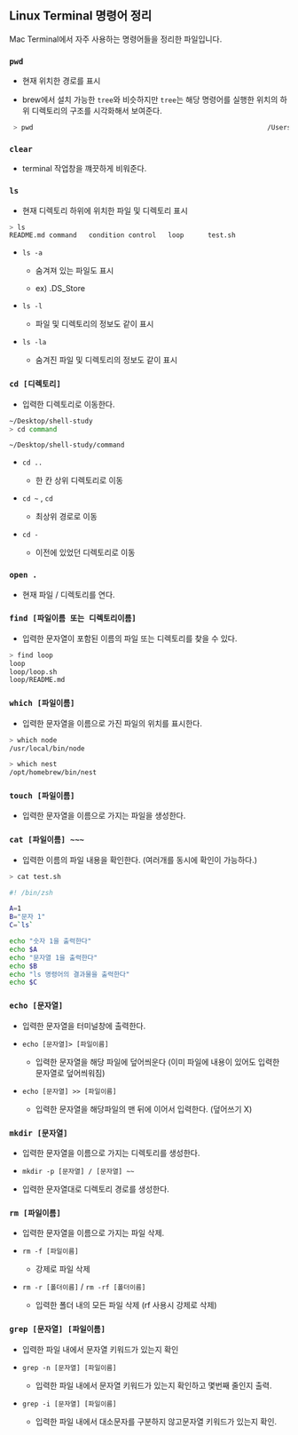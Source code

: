 ## Linux Terminal 명령어 정리

Mac Terminal에서 자주 사용하는 명령어들을 정리한 파일입니다.

### `pwd`

- 현재 위치한 경로를 표시

- brew에서 설치 가능한 `tree`와 비슷하지만 `tree`는 해당 명령어를 실행한 위치의 하위 디렉토리의 구조를 시각화해서 보여준다.

```bash
 > pwd                                                           /Users/chungyeonkim/Desktop/shell-study/command
```

### `clear`

- terminal 작업창을 꺠끗하게 비워준다.

### `ls`

- 현재 디렉토리 하위에 위치한 파일 및 디렉토리 표시

```bash
> ls
README.md command   condition control   loop      test.sh
```

- `ls -a`

  - 숨겨져 있는 파일도 표시

  - ex) .DS_Store

- `ls -l`

  - 파일 및 디렉토리의 정보도 같이 표시

- `ls -la`
  - 숨겨진 파일 및 디렉토리의 정보도 같이 표시

### `cd [디렉토리]`

- 입력한 디렉토리로 이동한다.

```bash
~/Desktop/shell-study
> cd command

~/Desktop/shell-study/command
```

- `cd ..`

  - 한 칸 상위 디렉토리로 이동

- `cd ~` , `cd`

  - 최상위 경로로 이동

- `cd -`
  - 이전에 있었던 디렉토리로 이동

### `open .`

- 현재 파일 / 디렉토리를 연다.

### `find [파일이름 또는 디렉토리이름]`

- 입력한 문자열이 포함된 이름의 파일 또는 디렉토리를 찾을 수 있다.

```bash
> find loop
loop
loop/loop.sh
loop/README.md
```

### `which [파일이름]`

- 입력한 문자열을 이름으로 가진 파일의 위치를 표시한다.

```bash
> which node
/usr/local/bin/node

> which nest
/opt/homebrew/bin/nest
```

### `touch [파일이름]`

- 입력한 문자열을 이름으로 가지는 파일을 생성한다.

### `cat [파일이름] ~~~`

- 입력한 이름의 파일 내용을 확인한다. (여러개를 동시에 확인이 가능하다.)

```bash
> cat test.sh

#! /bin/zsh

A=1
B="문자 1"
C=`ls`

echo "숫자 1을 출력한다"
echo $A
echo "문자열 1을 출력한다"
echo $B
echo "ls 명령어의 결과물을 출력한다"
echo $C
```

### `echo [문자열]`

- 입력한 문자열을 터미널창에 출력한다.

- `echo [문자열]> [파일이름]`

  - 입력한 문자열을 해당 파일에 덮어씌운다 (이미 파일에 내용이 있어도 입력한
    문자열로 덮어씌워짐)

- `echo [문자열] >> [파일이름]`

  - 입력한 문자열을 해당파일의 맨 뒤에 이어서 입력한다. (덮어쓰기 X)

### `mkdir [문자열]`

- 입력한 문자열을 이름으로 가지는 디렉토리를 생성한다.

- `mkdir -p [문자열] / [문자열] ~~`

- 입력한 문자열대로 디렉토리 경로를 생성한다.

### `rm [파일이름]`

- 입력한 문자열을 이름으로 가지는 파일 삭제.

- `rm -f [파일이름]`

  - 강제로 파일 삭제

- `rm -r [폴더이름]` / `rm -rf [폴더이름]`

  - 입력한 폴더 내의 모든 파일 삭제 (rf 사용시 강제로 삭제)

### `grep [문자열] [파일이름]`

- 입력한 파일 내에서 문자열 키워드가 있는지 확인

- `grep -n [문자열] [파일이름]`

  - 입력한 파일 내에서 문자열 키워드가 있는지 확인하고 몇번째 줄인지 출력.

- `grep -i [문자열] [파일이름]`
  - 입력한 파일 내에서 대소문자를 구분하지 않고문자열 키워드가 있는지 확인.
